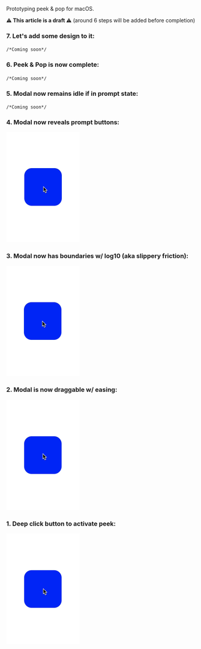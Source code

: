 Prototyping peek & pop for macOS<!--more-->. 

**⚠️️ This article is a draft ⚠️️** (around 6 steps will be added before completion)  

### 7. Let's add some design to it:

`/*Coming soon*/`

### 6. Peek & Pop is now complete:

`/*Coming soon*/`

### 5. Modal now remains idle if in prompt state:

`/*Coming soon*/`

### 4. Modal now reveals prompt buttons:

<img width="195" alt="img" src="https://raw.githubusercontent.com/stylekit/img/master/modal_w_prompt.gif">

### 3. Modal now has boundaries w/ log10 (aka slippery friction):

<img width="195" alt="img" src="https://raw.githubusercontent.com/stylekit/img/master/modal_log10.gif?maxAge=2592003">

### 2. Modal is now draggable w/ easing:

<img width="195" alt="img" src="https://raw.githubusercontent.com/stylekit/img/master/modal_drag.gif?maxAge=2592001">

### 1. Deep click button to activate peek:

<img width="195" alt="img" src="https://raw.githubusercontent.com/stylekit/img/master/modal_pop.gif?maxAge=2592000">

